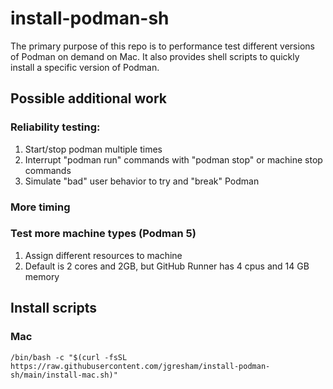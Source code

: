 # install-podman-sh

The primary purpose of this repo is to performance test different versions of Podman on demand on Mac. It also provides shell scripts to quickly install a specific version of Podman.

## Possible additional work

### Reliability testing:

1. Start/stop podman multiple times
2. Interrupt "podman run" commands with "podman stop" or machine stop commands
3. Simulate "bad" user behavior to try and "break" Podman

### More timing

### Test more machine types (Podman 5)

1. Assign different resources to machine
2. Default is 2 cores and 2GB, but GitHub Runner has 4 cpus and 14 GB memory

## Install scripts

### Mac

```
/bin/bash -c "$(curl -fsSL https://raw.githubusercontent.com/jgresham/install-podman-sh/main/install-mac.sh)"
```

